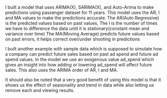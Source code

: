 I built a model that uses ARIMA(X), SARIMA(X), and Auto-Arima to make predictions using passenger dataset for 11 years. This model uses the AR, I and MA values to make the 
predictions accurate.
  The AR(Auto Regressive) is the predicted values based on past values, 
  The I is the number of times we have to difference the data until it is stationary(constant mean and variance over time)
  The MA(Moving Average) predicts future values based on past errors, it helps correct over/under shooting in predictions

I built another example with sample data which is supposed to simulate how a company can predict future sales based on past ad spend and future ad spend values. 
In the model we use an exogenous value ad_spend which gives an insight into how adding or lowering ad_spend will affect future sales. This also uses the ARIMA order of AR, I and MA.

It should also be noted that a very good benefit of using this model is that it shows us the effect of seasonality and trend in data while also letting us remove each and viewing results.
